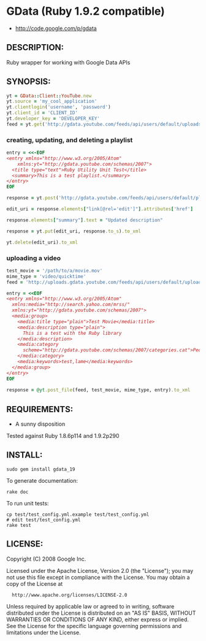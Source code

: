 # GData (Ruby 1.9.2 compatible)

* http://code.google.com/p/gdata

## DESCRIPTION:

Ruby wrapper for working with Google Data APIs

## SYNOPSIS:

```ruby
yt = GData::Client::YouTube.new
yt.source = 'my_cool_application'
yt.clientlogin('username', 'password')
yt.client_id = 'CLIENT_ID'
yt.developer_key = 'DEVELOPER_KEY'
feed = yt.get('http://gdata.youtube.com/feeds/api/users/default/uploads').to_xml
```

### creating, updating, and deleting a playlist

```ruby
entry = <<-EOF
<entry xmlns="http://www.w3.org/2005/Atom"
    xmlns:yt="http://gdata.youtube.com/schemas/2007">
  <title type="text">Ruby Utility Unit Test</title>
  <summary>This is a test playlist.</summary>
</entry>
EOF

response = yt.post('http://gdata.youtube.com/feeds/api/users/default/playlists', entry).to_xml

edit_uri = response.elements["link[@rel='edit']"].attributes['href']

response.elements["summary"].text = "Updated description"

response = yt.put(edit_uri, response.to_s).to_xml

yt.delete(edit_uri).to_xml
```

### uploading a video

```ruby
test_movie = '/path/to/a/movie.mov'
mime_type = 'video/quicktime'
feed = 'http://uploads.gdata.youtube.com/feeds/api/users/default/uploads'

entry = <<EOF
<entry xmlns="http://www.w3.org/2005/Atom"
  xmlns:media="http://search.yahoo.com/mrss/"
  xmlns:yt="http://gdata.youtube.com/schemas/2007">
  <media:group>
    <media:title type="plain">Test Movie</media:title>
    <media:description type="plain">
      This is a test with the Ruby library
    </media:description>
    <media:category
      scheme="http://gdata.youtube.com/schemas/2007/categories.cat">People
    </media:category>
    <media:keywords>test,lame</media:keywords>
  </media:group>
</entry>
EOF
 
response = @yt.post_file(feed, test_movie, mime_type, entry).to_xml
```

## REQUIREMENTS:

* A sunny disposition

Tested against Ruby 1.8.6p114 and 1.9.2p290

## INSTALL:

    sudo gem install gdata_19

To generate documentation:

    rake doc
  
To run unit tests:
  
    cp test/test_config.yml.example test/test_config.yml
    # edit test/test_config.yml
    rake test

## LICENSE:

Copyright (C) 2008 Google Inc.

Licensed under the Apache License, Version 2.0 (the "License");
you may not use this file except in compliance with the License.
You may obtain a copy of the License at

      http://www.apache.org/licenses/LICENSE-2.0

Unless required by applicable law or agreed to in writing, software
distributed under the License is distributed on an "AS IS" BASIS,
WITHOUT WARRANTIES OR CONDITIONS OF ANY KIND, either express or implied.
See the License for the specific language governing permissions and
limitations under the License.